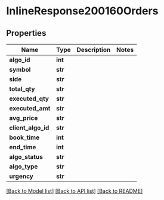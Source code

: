 # InlineResponse200160Orders

## Properties
Name | Type | Description | Notes
------------ | ------------- | ------------- | -------------
**algo_id** | **int** |  | 
**symbol** | **str** |  | 
**side** | **str** |  | 
**total_qty** | **str** |  | 
**executed_qty** | **str** |  | 
**executed_amt** | **str** |  | 
**avg_price** | **str** |  | 
**client_algo_id** | **str** |  | 
**book_time** | **int** |  | 
**end_time** | **int** |  | 
**algo_status** | **str** |  | 
**algo_type** | **str** |  | 
**urgency** | **str** |  | 

[[Back to Model list]](../README.md#documentation-for-models) [[Back to API list]](../README.md#documentation-for-api-endpoints) [[Back to README]](../README.md)

